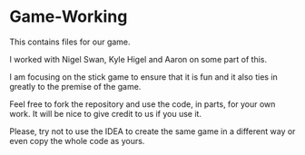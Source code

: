 Game-Working
============

This contains files for our game. 

I worked with Nigel Swan, Kyle Higel  and Aaron on some part of this.


I am focusing on the stick game to ensure that it is fun and it also ties in greatly to the premise of the game.

Feel free to fork the repository and use the code, in parts, for your own work. It will be nice to give credit to us if you use it. 

Please, try not to use the IDEA to create the same game in a different way or even copy the whole code as yours.
